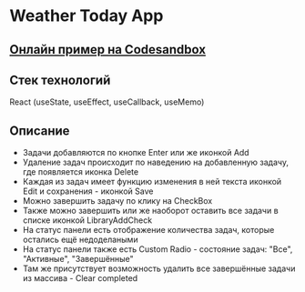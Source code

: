 # Weather Today App

## [Онлайн пример на Codesandbox](https://codesandbox.io/s/todo-list-react-redux-toolkit-j9sm7f?file=/src/index.js)

## Стек технологий

React (useState, useEffect, useCallback, useMemo)

## Описание

- Задачи добавляются по кнопке Enter или же иконкой Add
- Удаление задач происходит по наведению на добавленную задачу, где появляется иконка Delete
- Каждая из задач имеет функцию изменения в ней текста иконкой Edit и сохранения - иконкой Save
- Можно завершить задачу по клику на CheckBox
- Также можно завершить или же наоборот оставить все задачи в списке иконкой LibraryAddCheck
- На статус панели есть отображение количества задач, которые остались ещё недоделаными
- На статус панели также есть Custom Radio - состояние задач: "Все", "Активные", "Завершённые"
- Там же присутствует возможность удалить все завершённые задачи из массива - Clear completed
